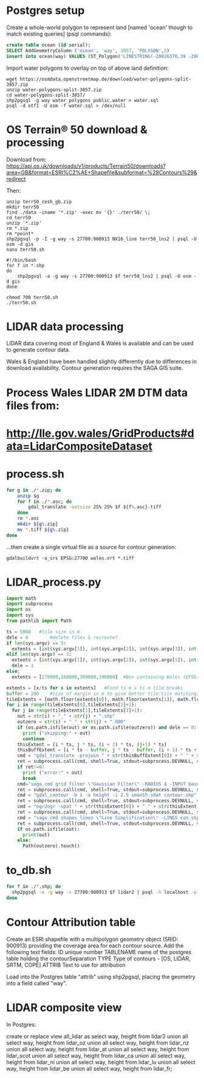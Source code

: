 Postgres setup
==============

Create a whole-world polygon to represent land [named 'ocean' though to match existing queries] (psql commands):

```sql
create table ocean (id serial);
SELECT AddGeometryColumn ('ocean', 'way', 3857, 'POLYGON',2)
insert into ocean(way) VALUES (ST_Polygon('LINESTRING(-20026376.39 -20048966.10, -20026376.39 20048966.10, 20026376.39 20048966.10, 20026376.39 -20048966.10, -20026376.39 -20048966.10)'::geometry, 3857));
```
Import water polygons to overlay on top of above land definition:

```
wget https://osmdata.openstreetmap.de/download/water-polygons-split-3857.zip
unzip water-polygons-split-3857.zip
cd water-polygons-split-3857/
shp2pgsql -g way water_polygons public.water > water.sql
psql -d otf1 -U osm -f water.sql > /dev/null
```

OS Terrain® 50 download & processing
====================================

Download from:  
https://api.os.uk/downloads/v1/products/Terrain50/downloads?area=GB&format=ESRI%C2%AE+Shapefile&subformat=%28Contours%29&redirect

Then:

```
unzip terr50_cesh_gb.zip
mkdir terr50
find ./data -iname '*.zip' -exec mv '{}' ./terr50/ \;
cd terr50
unzip '*.zip'
rm *.zip
rm *point*
shp2pgsql -p -I -g way -s 27700:900913 NX16_line terr50_lns2 | psql -U osm -d gis
nano terr50.sh
```
	#!/bin/bash
	for f in *.shp
	do
	    shp2pgsql -a -g way -s 27700:900913 $f terr50_lns2 | psql -U osm -d gis
	done
```  
chmod 700 terr50.sh
./terr50.sh
```

LIDAR data processing
=====================

LIDAR data covering most of England & Wales is available and can be used to generate contour data.

Wales & England have been handled slightly differently due to differences in download availability.
Contour generation requires the SAGA GIS suite.

# Process Wales LIDAR 2M DTM data files from:
# http://lle.gov.wales/GridProducts#data=LidarCompositeDataset

process.sh
==========
```sh
for g in ./*.zip; do
	unzip $g
	for f in ./*.asc; do
		gdal_translate -outsize 25% 25% $f ${f%.asc}.tiff
	done
	rm *.asc
	mkdir ${g%.zip}
	mv *.tiff ${g%.zip}
done
```
...then create a single virtual file as a source for contour generation:

```
gdalbuildvrt -a_srs EPSG:27700 wales.vrt *.tiff
```

LIDAR_process.py
================

```python
import math
import subprocess
import os
import sys
from pathlib import Path

ts = 5000	#tile size in m
dele = 0		#delete tiles & recreate?
if len(sys.argv) == 5:
  extents = [int(sys.argv[1]), int(sys.argv[2]), int(sys.argv[3]), int(sys.argv[4])]
elif len(sys.argv) == 3:
  extents = [int(sys.argv[1]), int(sys.argv[2]), int(sys.argv[1]), int(sys.argv[2])]
  dele = 1
else:
  extents = [170000,160000,360000,396000]  #Box containing Wales (EPSG:27700 coords)

extents = [x/ts for x in extents]	#Find ts m x ts m tile breaks
buffer = 200	#Size of margin in m to give better tile:tile matching; crop off at end.
tileExtents = [math.floor(extents[0]), math.floor(extents[1]), math.floor(extents[2]), math.floor(extents[3])]
for i in range(tileExtents[0],tileExtents[2]+1):
  for j in range(tileExtents[1],tileExtents[3]+1):
    out = str(i) + "_" + str(j) + ".shp"
    outzero = str(i) + "_" + str(j) + ".000"
    if (os.path.isfile(out) or os.path.isfile(outzero)) and dele == 0:
      print ("skipping:" + out)
      continue
    thisExtent = [i * ts, j * ts, (i + 1) * ts, (j+1) * ts]
    thisBuffExtent = [i * ts - buffer, j * ts - buffer, (i + 1) * ts + buffer, (j+1) * ts + buffer]
    cmd = "gdal_translate -projwin " + str(thisBuffExtent[0]) + " " + str(thisBuffExtent[3]) + " " + str(thisBuffExtent[2]) + " " + str(thisBuffExtent[1]) + " -of SAGA -eco wales.vrt base.sdat"
    ret = subprocess.call(cmd, shell=True, stdout=subprocess.DEVNULL, stderr=subprocess.STDOUT)
    if ret!=0:
      print ("error:" + out)
      break
    cmd="saga_cmd grid_filter \"Gaussian Filter\" -RADIUS 4 -INPUT base.sdat -RESULT smooth"
    ret = subprocess.call(cmd, shell=True, stdout=subprocess.DEVNULL, stderr=subprocess.STDOUT)
    cmd = "gdal_contour -b 1 -a height -i 2.5 smooth.sdat contour.shp"
    ret = subprocess.call(cmd, shell=True, stdout=subprocess.DEVNULL, stderr=subprocess.STDOUT)
    cmd = "ogr2ogr -spat " + str(thisExtent[0]) + " " + str(thisExtent[1]) + " " + str(thisExtent[2]) + " " + str(thisExtent[3]) + " -clipsrc spat_extent -a_srs EPSG:27700 -skipfailures con.shp contour.shp"
    ret = subprocess.call(cmd, shell=True, stdout=subprocess.DEVNULL, stderr=subprocess.STDOUT)
    cmd = "saga_cmd shapes_lines \"Line Simplification\" -LINES con.shp -TOLERANCE 1.0 -OUTPUT " + out
    ret = subprocess.call(cmd, shell=True, stdout=subprocess.DEVNULL, stderr=subprocess.STDOUT)
    if os.path.isfile(out):
      print(out)
    else:
      Path(outzero).touch()
```

to_db.sh
========
```sh
for f in ./*.shp; do
  shp2pgsql -a -g way -s 27700:900913 $f lidar2 | psql -h localhost -p 5432 -U postgres -d gis
done
```


Contour Attribution table
=========================

Create an ESRI shapefile with a multipolygon geometry object (SRID: 900913) providing the coverage area for each contour source.  Add the following text fields:
ID						unique number
TABLENAME			name of the postgres table holding the contourSeparation
TYPE					Type of contours - [OS, LIDAR, SRTM, COPE]
ATTRIB				Text to use for attribution

Load into the Postgres table "attrib" using shp2pgsql, placing the geometry into a field called "way".

LIDAR composite view
====================

In Postgres:

create or replace view all_lidar as
	select way, height from lidar3 union all
	select way, height from lidar_oz union all
	select way, height from lidar_nz union all
	select way, height from lidar_at union all 
	select way, height from lidar_scot union all
	select way, height from lidar_ca union all
	select way, height from lidar_ni union all
	select way, height from lidar_lu union all
	select way, height from lidar_be union all
	select way, height from lidar_fr;
